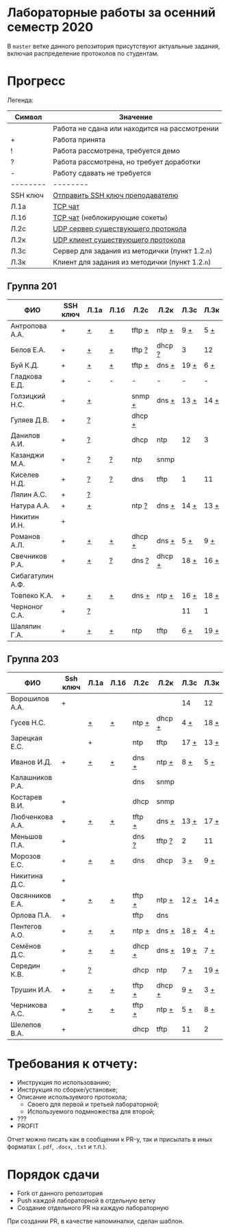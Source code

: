 # Лабораторные работы за осенний семестр 2020

В `master` ветке данного репозитория присутствуют актуальные задания, включая 
распределение протоколов по студентам.

# Прогресс

Легенда:

| Символ   | Значение                                                                                   |
| --       | --                                                                                         |
|          | Работа не сдана или находится на рассмотрении                                              |
| +        | Работа принята                                                                             |
| !        | Работа рассмотрена, требуется демо                                                         |
| ?        | Работа рассмотрена, но требует доработки                                                   |
| -        | Работу сдавать не требуется                                                                |
| -------- | --------                                                                                   |
| SSH ключ | [Отправить SSH ключ преподавателю](https://insysnw.github.io/labs/900-ssh-keygen/)         |
| Л.1a     | [TCP чат](https://insysnw.github.io/labs/01-tcp-chat/)                                     |
| Л.1б     | [TCP чат](https://insysnw.github.io/labs/01-tcp-chat/) (неблокирующие сокеты)              |
| Л.2c     | [UDP сервер существующего протокола](https://insysnw.github.io/labs/02-udp-real-protocol/) |
| Л.2к     | [UDP клиент существующего протокола](https://insysnw.github.io/labs/02-udp-real-protocol/) |
| Л.3с     | Сервер для задания из методички (пункт 1.2.`n`)                                            |
| Л.3к     | Клиент для задания из методички (пункт 1.2.`n`)                                            |

## Группа 201

| ФИО              | SSH ключ | Л.1a               | Л.1б               | Л.2c                    | Л.2к                    | Л.3с                  | Л.3к                  |
| --               | --       | --                 | --                 | --                      | --                      | --                    | --                    |
| Антропова А.А.   | +        | [+](../../pull/21) | [+](../../pull/64) | tftp [+](../../pull/69) | ntp [+](../../pull/70)  | 9 [+](../../pull/76)  | 5 [+](../../pull/89)  |
| Белов Е.А.       | +        | [+](../../pull/10) | [+](../../pull/65) | tftp [?](../../pull/34) | dhcp [?](../../pull/43) | 3                     | 12                    |
| Буй К.Д.         | +        | [+](../../pull/12) | [+](../../pull/12) | tftp [+](../../pull/18) | dns [+](../../pull/18)  | 19 [+](../../pull/91) | 6 [+](../../pull/91)  |
| Гладкова Е.Д.    | +        | -                  | -                  | -                       | -                       | -                     | -                     |
| Голзицкий Н.С.   | +        | [+](../../pull/46) |                    | snmp [+](../../pull/63) | dns [+](../../pull/63)  | 13 [+](../../pull/85) | 14 [+](../../pull/85) |
| Гуляев Д.В.      | +        | [?](../../pull/50) |                    | dhcp [+](../../pull/95) |                         |                       |                       |
| Данилов А.И.     | +        | [?](../../pull/8)  |                    | dhcp                    | ntp                     | 12                    | 3                     |
| Казанджи М.А.    | +        | [?](../../pull/7)  | [?](../../pull/7)  | ntp                     | snmp                    |                       |                       |
| Киселев Н.Д.     | +        | [?](../../pull/97) | [?](../../pull/97) | dns                     | tftp                    | 1                     | 11                    |
| Лялин А.С.       | +        | [?](../../pull/80) |                    |                         |                         |                       |                       |
| Натура А.А.      | +        | [+](../../pull/17) |                    | ntp [?](../../pull/29)  | dns [+](../../pull/29)  | 14 [+](../../pull/83) | 13 [+](../../pull/83) |
| Никитин И.Н.     | +        |                    |                    |                         |                         |                       |                       |
| Романов А.Л.     | +        | [+](../../pull/66) | [+](../../pull/66) | dhcp [+](../../pull/68) | dns [+](../../pull/67)  | 5 [+](../../pull/89)  | 9 [+](../../pull/76)  |
| Свечников Р.А.   | +        | [+](../../pull/6)  | [?](../../pull/94) | dns [?](../../pull/93)  | dhcp [+](../../pull/93) | 18 [+](../../pull/62) | 16 [+](../../pull/62) |
| Сибагатулин А.Ф. |          |                    |                    |                         |                         |                       |                       |
| Товпеко К.А.     | +        | [+](../../pull/2)  | [+](../../pull/2)  | dns [+](../../pull/3)   | ntp [+](../../pull/3)   | 16 [+](../../pull/61) | 18 [+](../../pull/61) |
| Черноног С.А.    | +        | [?](../../pull/92) |                    |                         |                         | 11                    | 1                     |
| Шаляпин Г.А.     | +        | [+](../../pull/37) | [+](../../pull/37) | ntp                     | tftp                    | 6 [+](../../pull/91)  | 19 [+](../../pull/91) |

## Группа 203

| ФИО             | Ssh ключ | Л.1a               | Л.1б                | Л.2с                    | Л.2к                    | Л.3с                   | Л.3к                   |
| --              | --       | --                 | --                  | --                      | --                      | --                     | --                     |
| Ворошилов А.А.  | +        |                    |                     |                         |                         | 14                     | 12                     |
| Гусев Н.С.      |          | [+](../../pull/33) | [+](../../pull/103) | ntp [+](../../pull/84)  | dhcp [+](../../pull/88) | 4 [+](../../pull/77)   | 18 [+](../../pull/75)  |
| Зарецкая Е.С.   |          | +                  |                     | ntp                     | tftp                    | 17 [+](../../pull/59)  | 13 [+](../../pull/57)  |
| Иванов И.Д.     | +        | [+](../../pull/48) | [+](../../pull/13)  | dns [+](../../pull/35)  | ntp [+](../../pull/26)  | 8 [+](../../pull/55)   | 5 [+](../../pull/51)   |
| Калашников Р.А. |          |                    |                     | dns                     | snmp                    |                        |                        |
| Костарев В.И.   | +        |                    |                     | dhcp                    | snmp                    |                        |                        |
| Любченкова А.А. | +        | [+](../../pull/15) | [+](../../pull/39)  | tftp [+](../../pull/23) | dns [+](../../pull/19)  | 13 [+](../../pull/53)  | 17 [+](../../pull/58)  |
| Меньшов П.А.    | +        |                    |                     | dns [?](../../pull/20)  | tftp [?](../../pull/24) | 2                      | 11                     |
| Морозов Е.С.    | +        | [+](../../pull/73) | [+](../../pull/74)  | dns                     | dhcp                    | 3 [+](../../pull/82)   | 9 [+](../../pull/)     |
| Никитина Д.С.   | +        |                    |                     |                         |                         |                        |                        |
| Овсянников Е.А. | +        | [+](../../pull/11) | [+](../../pull/16)  | tftp [+](../../pull/44) | ntp [+](../../pull/45)  | 12 [+](../../pull/60)  | 14 [+](../../pull/54)  |
| Орлова П.А.     | +        |                    |                     | tftp                    | dns                     |                        |                        |
| Пентегов А.О.   | +        | [+](../../pull/30) | [+](../../pull/31)  | ntp [+](../../pull/102) | dns [+](../../pull/102) | 18 [+](../../pull/78)  | 4 [+](../../pull/78)   |
| Семёнов Д.С.    | +        | [+](../../pull/4)  | [+](../../pull/42)  | dhcp [+](../../pull/32) | dns [+](../../pull/40)  | 19 [+](../../pull/100) | 7 [+](../../pull/101)  |
| Середин К.В.    | +        | [?](../../pull/5)  |                     | dhcp                    | ntp                     | 7 [+](../../pull/101)  | 19 [+](../../pull/100) |
| Трушин И.А.     | +        | [+](../../pull/49) | [+](../../pull/41)  | tftp [+](../../pull/72) | dhcp [+](../../pull/79) | 9 [+](../../pull/87)   | 3 [+](../../pull/81)   |
| Черникова А.С.  | +        | [+](../../pull/47) | [+](../../pull/14)  | tftp [+](../../pull/22) | ntp [+](../../pull/25)  | 5 [+](../../pull/52)   | 8 [+](../../pull/56)   |
| Шелепов В.А.    | +        |                    |                     | dhcp                    | tftp                    | 11                     | 2                      |

# Требования к отчету:

* Инструкция по использованию;
* Инструкция по сборке/установке;
* Описание используемого протокола;
  * Своего для первой и третьей лабораторной;
  * Используемого подмножества для второй;
* ???
* PROFIT

Отчет можно писать как в сообщении к PR-у, так и присылать в иных 
форматах (`.pdf`, `.docx`, `.txt` и т.п.).

# Порядок сдачи

* Fork от данного репозитория
* Push каждой лабораторной в отдельную ветку
* Создание отдельного PR на каждую лабораторную

При создании PR, в качестве напоминалки, сделан шаблон.
